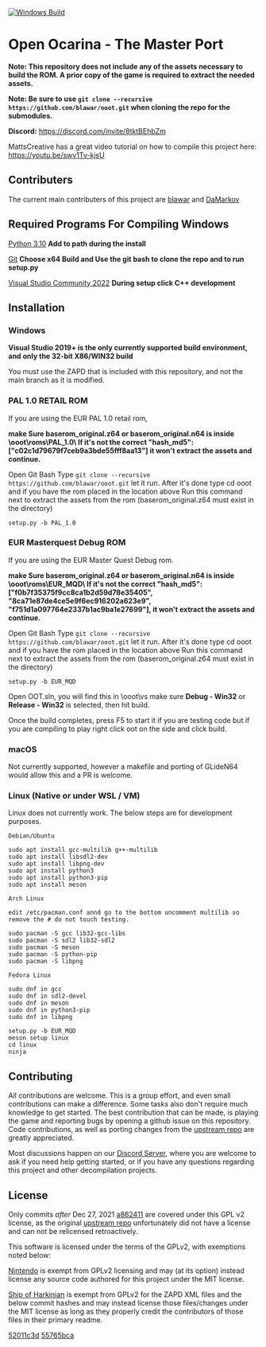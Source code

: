 [![Windows Build](https://github.com/blawar/ooot/actions/workflows/msbuild.yml/badge.svg)](https://github.com/blawar/ooot/actions/workflows/msbuild.yml)

# Open Ocarina - The Master Port

**Note: This repository does not include any of the assets necessary to build the ROM. A prior copy of the game is required to extract the needed assets.**

**Note: Be sure to use ``git clone --recursive https://github.com/blawar/ooot.git`` when cloning the repo for the submodules.**

**Discord:** <https://discord.com/invite/8tktBEhbZm>

MattsCreative has a great video tutorial on how to compile this project here: <https://youtu.be/swv1Tv-kjsU>

## Contributers
The current main contributers of this project are [blawar](https://github.com/blawar) and [DaMarkov](https://github.com/damarkov)

## Required Programs For Compiling Windows

[Python 3.10](https://www.python.org/downloads/) **Add to path during the install**

[Git](https://git-scm.com/) **Choose x64 Build and Use the git bash to clone the repo and to run setup.py**

[Visual Studio Community 2022](https://visualstudio.microsoft.com/vs/community/) **During setup click C++ development**

## Installation

### Windows

**Visual Studio 2019+ is the only currently supported build environment, and only the 32-bit X86/WIN32 build**

You must use the ZAPD that is included with this repository, and not the main branch as it is modified.

### PAL 1.0 RETAIL ROM
If you are using the EUR PAL 1.0 retail rom,

**make Sure baserom_original.z64 or baserom_original.n64 is inside 
\ooot\roms\PAL_1.0\ If it's not the correct "hash_md5": ["c02c1d79679f7ceb9a3bde55fff8aa13"] it won't extract the assets and continue.**

Open Git Bash Type ``git clone --recursive https://github.com/blawar/ooot.git`` let it run.
After it's done type cd ooot and if you have the rom placed in the location above 
Run this command next to extract the assets from the rom (baserom_original.z64 must exist in the directory)

```
setup.py -b PAL_1.0
```

### EUR Masterquest Debug ROM
If you are using the EUR Master Quest Debug rom.

**make Sure baserom_original.z64 or baserom_original.n64 is inside 
\ooot\roms\EUR_MQD\ If it's not the correct "hash_md5": ["f0b7f35375f9cc8ca1b2d59d78e35405", "8ca71e87de4ce5e9f6ec916202a623e9", "f751d1a097764e2337b1ac9ba1e27699"], it won't extract the assets and continue.**

Open Git Bash Type ``git clone --recursive https://github.com/blawar/ooot.git`` let it run.
After it's done type cd ooot and if you have the rom placed in the location above 
Run this command next to extract the assets from the rom (baserom_original.z64 must exist in the directory)
```
setup.py -b EUR_MQD
```

Open OOT.sln, you will find this in \ooot\vs make sure **Debug - Win32** or **Release - Win32** is selected, then hit build.

Once the build completes, press F5 to start it if you are testing code but if you are compiling to play right click oot on the side and click build.

### macOS

Not currently supported, however a makefile and porting of GLideN64 would allow this and a PR is welcome.

### Linux (Native or under WSL / VM)
Linux does not currently work.  The below steps are for development purposes.

```
Debian/Ubuntu

sudo apt install gcc-multilib g++-multilib
sudo apt install libsdl2-dev
sudo apt install libpng-dev
sudo apt install python3
sudo apt install python3-pip
sudo apt install meson

Arch Linux

edit /etc/pacman.conf annd go to the bottom uncomment multilib so remove the # do not touch testing.

sudo pacman -S gcc lib32-gcc-libs
sudo pacman -S sdl2 lib32-sdl2
sudo pacman -S meson
sudo pacman -S python-pip
sudo pacman -S libpng

Fedora Linux

sudo dnf in gcc
sudo dnf in sdl2-devel
sudo dnf in meson
sudo dnf in python3-pip
sudo dnf in libpng

setup.py -b EUR_MQD
meson setup linux
cd linux
ninja
```


## Contributing

All contributions are welcome. This is a group effort, and even small contributions can make a difference.
Some tasks also don't require much knowledge to get started.  The best contribution that can be made, is playing the game and reporting bugs by opening a github issue on this repository.  Code contributions, as well as porting changes from the [upstream repo](https://github.com/zeldaret/oot) are greatly appreciated.

Most discussions happen on our [Discord Server](https://discord.com/invite/8tktBEhbZm), where you are welcome to ask if you need help getting started, or if you have any questions regarding this project and other decompilation projects.

## License

Only commits *after* Dec 27, 2021 [a862411](https://github.com/blawar/ooot/commit/a862411f00c536770850f2c4e9e9b2edfea8947b) are covered under this GPL v2 license, as the original [upstream repo](https://github.com/zeldaret/oot/) unfortunately did not have a license and can not be relicensed retroactively.

This software is licensed under the terms of the GPLv2, with exemptions noted below:

[Nintendo](https://github.com/Nintendo) is exempt from GPLv2 licensing and may (at its option) instead license any source code authored for this project under the MIT license.

[Ship of Harkinian](https://github.com/HarbourMasters/Shipwright) is exempt from GPLv2 for the ZAPD XML files and the below commit hashes and may instead license those files/changes under the MIT license as long as they properly credit the contributors of those files in their primary readme.

[52011c3d](https://github.com/blawar/ooot/commit/52011c3d38464a75461c9eb09bf6cb86b4c171b3)
[55765bca](https://github.com/blawar/ooot/commit/55765bca971154215348ae3eb533b0902af24d66)

